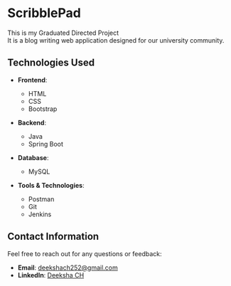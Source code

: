 # ScribblePad
This is my Graduated Directed Project </br>
It is a blog writing web application designed for our university community.
## Technologies Used

- **Frontend**:
  - HTML
  - CSS
  - Bootstrap

- **Backend**:
  - Java
  - Spring Boot

- **Database**:
  - MySQL

- **Tools & Technologies**:
  - Postman
  - Git
  - Jenkins
## Contact Information

Feel free to reach out for any questions or feedback:

- **Email**: [deekshach252@gmail.com](mailto:deekshach252@gmail.com)
- **LinkedIn**: [Deeksha CH](https://www.linkedin.com/in/deeksha-ch-696a5712a/)
